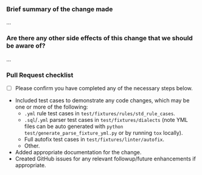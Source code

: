 
<!--Firstly, thanks for adding this feature! Secondly, please check the key steps against the checklist below to make your contribution easy to merge.-->

<!--Please give the Pull Request a meaningful title (including the dialect this PR is for if it is dialect specific), as this will automatically be added to the release notes, and then the Change Log.-->

### Brief summary of the change made
<!--If there is an open issue for this, then please include `fixes #XXXX` or `closes #XXXX` replacing `XXXX` with the issue number and it will automatically close the issue when the pull request is merged. Alternatively if not fully closed you can say `makes progress on #XXXX` to create a link on that issue without closing it.-->
...

### Are there any other side effects of this change that we should be aware of?
...

### Pull Request checklist
- [ ] Please confirm you have completed any of the necessary steps below.

- Included test cases to demonstrate any code changes, which may be one or more of the following:
  - `.yml` rule test cases in `test/fixtures/rules/std_rule_cases`.
  - `.sql`/`.yml` parser test cases in `test/fixtures/dialects` (note YML files can be auto generated with `python test/generate_parse_fixture_yml.py` or by running `tox` locally).
  - Full autofix test cases in `test/fixtures/linter/autofix`.
  - Other.
- Added appropriate documentation for the change.
- Created GitHub issues for any relevant followup/future enhancements if appropriate.
